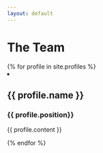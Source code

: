 ```yaml
---
layout: default
---
```

<h1>The Team</h1>
{% for profile in site.profiles %}
<li>
    <h2>{{ profile.name }}</h2>
    <h3>{{ profile.position}}</h3>
    <p>{{ profile.content }}</p>
    </li>
{% endfor %}
